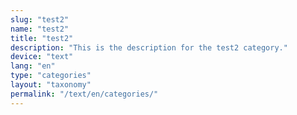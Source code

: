 ```yaml
---
slug: "test2"
name: "test2"
title: "test2"
description: "This is the description for the test2 category."
device: "text"
lang: "en"
type: "categories"
layout: "taxonomy"
permalink: "/text/en/categories/"
---
```

